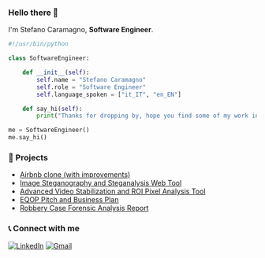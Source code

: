 ### Hello there 👋

I'm Stefano Caramagno, **Software Engineer**.

```python
#!/usr/bin/python

class SoftwareEngineer:

    def __init__(self):
        self.name = "Stefano Caramagno"
        self.role = "Software Engineer"
        self.language_spoken = ["it_IT", "en_EN"]

    def say_hi(self):
        print("Thanks for dropping by, hope you find some of my work interesting.")

me = SoftwareEngineer()
me.say_hi()
```

### 💼 Projects
- [Airbnb clone (with improvements)](https://github.com/stefanocaramagno/Airbnb_Clone_with_Improvements)
- [Image Steganography and Steganalysis Web Tool](https://github.com/stefanocaramagno/Image_Steganography_and_Steganalysis)
- [Advanced Video Stabilization and ROI Pixel Analysis Tool](https://github.com/stefanocaramagno/Video_Stabilization_and_ROI_Pixel_Analysis)
- [EQOP Pitch and Business Plan](https://github.com/stefanocaramagno/EQOP_Pitch_and_BusinessPlan)
- [Robbery Case Forensic Analysis Report](https://github.com/stefanocaramagno/RobberyCase_ForensicAnalysisReport)

### 📞 Connect with me
[![LinkedIn](https://img.shields.io/badge/linkedin-%230077B5.svg?style=for-the-badge&logo=linkedin&logoColor=white)](https://www.linkedin.com/in/stefano-caramagno)
[![Gmail](https://img.shields.io/badge/Gmail-D14836?style=for-the-badge&logo=gmail&logoColor=white)](mailto:stefano.caramagno@gmail.com)
